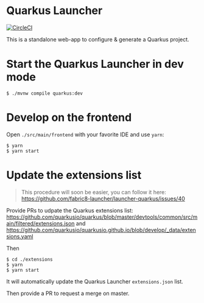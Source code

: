 # Quarkus Launcher

[![CircleCI](https://circleci.com/gh/fabric8-launcher/launcher-quarkus/tree/master.svg?style=svg)](https://circleci.com/gh/fabric8-launcher/launcher-quarkus/tree/master)

This is a standalone web-app to configure & generate a Quarkus project.

# Start the Quarkus Launcher in dev mode

```
$ ./mvnw compile quarkus:dev
```


# Develop on the frontend

Open `./src/main/frontend` with your favorite IDE and use `yarn`:
```
$ yarn
$ yarn start
```


# Update the extensions list

> This procedure will soon be easier, you can follow it here: https://github.com/fabric8-launcher/launcher-quarkus/issues/40

Provide PRs to udpate the Quarkus extensions list:
https://github.com/quarkusio/quarkus/blob/master/devtools/common/src/main/filtered/extensions.json
and
https://github.com/quarkusio/quarkusio.github.io/blob/develop/_data/extensions.yaml

Then

```
$ cd ./extensions
$ yarn
$ yarn start
```

It will automatically update the Quarkus Launcher `extensions.json` list.

Then provide a PR to request a merge on master.
